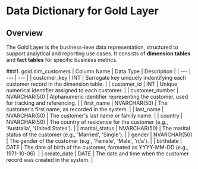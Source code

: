 # Data Dictionary for Gold Layer


## Overview

The Gold Layer is the business-leve data representation, structured to support analytical and reporting use cases. It consists of **dimension tables** and **fact tables** for specific business metrics.

###1. gold.dim_customers
| Column Name | Data Type | Description |
| --- | --- | --- |
| customer_key | INT | Surrogate key uniquely indentifying each customer record in the dimension table. |
| customer_id | INT | Unique numerical identifier assigned to each customer. |
| customer_number | NVARCHAR(50) | Alphanumeric identifier representing the customer, used for tracking and referencing. |
| first_name | NVARCHAR(50) | The customer's first name, as recorded in the system. |
| last_name | NVARCHAR(50) | The customer's last name or family name. |
| country | NVARCHAR(50) | The country of residence for the customer (e.g., 'Australia', 'United States'). |
| marital_status | NVARCHAR(50) | The marital status of the customer (e.g., 'Married', 'Single'). |
| gender | NVARCHAR(50) | The gender of the customer (e.g., 'Female', 'Male', 'n/a'). |
| birthdate | DATE | The date of birth of the customer, formated as YYYY-MM-DD (e.g., 1971-10-06). |
| create_date | DATE | The date and time when the customer record was created in the system. |
